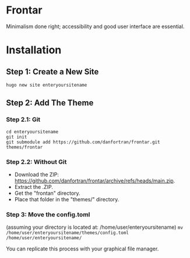 # Frontar
Minimalism done right; accessibility and good user interface are essential.

# Installation
## Step 1: Create a New Site
``hugo new site enteryoursitename``

## Step 2: Add The Theme
### Step 2.1: Git
```
cd enteryoursitename
git init
git submodule add https://github.com/danfortran/frontar.git themes/frontar
```
### Step 2.2: Without Git
- Download the ZIP: https://github.com/danfortran/frontar/archive/refs/heads/main.zip.
- Extract the .ZIP.
- Get the "frontan" directory.
- Place that folder in the "themes/" directory.

### Step 3: Move the config.toml
(assuming your directory is located at: /home/user/enteryoursitename)
``mv /home/user/enteryoursitename/themes/config.toml /home/user/enteryoursitename/``

You can replicate this process with your graphical file manager.
